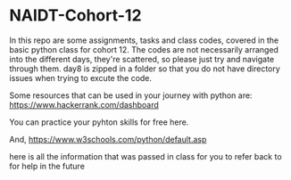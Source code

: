 # NAIDT-Cohort-12
In this repo are some assignments, tasks and class codes, covered in the basic python class for cohort 12.
The codes are not necessarily arranged into the different days, they're scattered, so please just try and navigate through them.
day8 is zipped in a folder so that you do not have directory issues when trying to excute the code.

Some resources that can be used in your journey with python are:
https://www.hackerrank.com/dashboard

You can practice your pyhton skills for free here.

And, https://www.w3schools.com/python/default.asp

here is all the information that was passed in class for you to refer back to for help in the future

